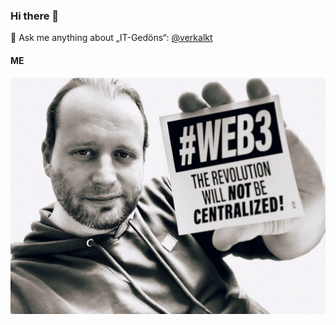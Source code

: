### Hi there 👋

 💬 Ask me anything about „IT-Gedöns“: [@verkalkt](https://twitter.com/verkalkt)

#### ME

![WEB3](web3.jpg)
